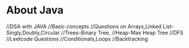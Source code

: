 # About Java
//DSA with JAVA
//Basic concepts
//Questions on Arrays,Linked List-Singly,Doubly,Circular
//Trees-Binary Tree,
//Heap-Max Heap Tree
//DFS
//Leetcode Questions 
//Conditionals,Loops
//Backtracking


